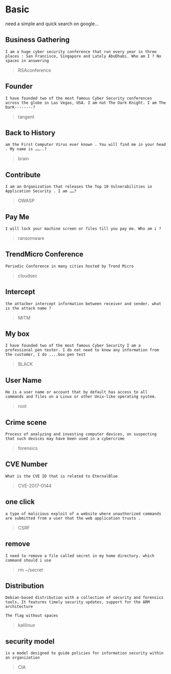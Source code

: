 # **Basic**

need a simple and quick search on google...

## Business Gathering

```text
I am a huge cyber security conference that run every year in three places : San Francisco, Singapore and Lately AbuDhabi. Who am I ? No spaces in answering
```

>RSAconference

## Founder

```text
I have founded two of the most famous Cyber Security conferences across the globe in Las Vegas, USA. I am not The Dark Knight. I am The DarK--------?
```

>tangent

## Back to History

```text
am the First Computer Virus ever known . You will find me in your head . My name is ……..?
```

>brain

## Contribute

```text
I am an Organization that releases the Top 10 Vulnerabilities in Application Security . I am ……?
```

>OWASP

## Pay Me

```text
I will lock your machine screen or files till you pay me. Who am i ?
```

>ransomware

## TrendMicro Conference

```text
Periodic Conference in many cities hosted by Trend Micro
```

>cloudsec

## Intercept

```text
the attacker intercept information between receiver and sender. what is the attack name ?
```

>MITM

## My box

```text
I have founded two of the most famous Cyber Security I am a professional pen tester. I do not need to know any information from the customer, I do ....box pen test
```

>BLACK

## User Name

```text
He is a user name or account that by default has access to all commands and files on a Linux or other Unix-like operating system.
```

>root

## Crime scene

```text
Process of analyzing and investing computer devices, on suspecting that such devices may have been used in a cybercrime
```

>forensics

## CVE Number

```text
What is the CVE ID that is related to EternalBlue
```

>CVE-2017-0144

## one click

```text
a type of malicious exploit of a website where unauthorized commands are submitted from a user that the web application trusts .
```

>CSRF

## remove

```text
I need to remove a file called secret in my home directory. which command should i use 
```

>rm ~/secret

## Distribution

```text
Debian-based distribution with a collection of security and forensics tools. It features timely security updates, support for the ARM architecture

The flag without spaces
```

>kalilinux

## security model

```text
is a model designed to guide policies for information security within an organization
```

>CIA

